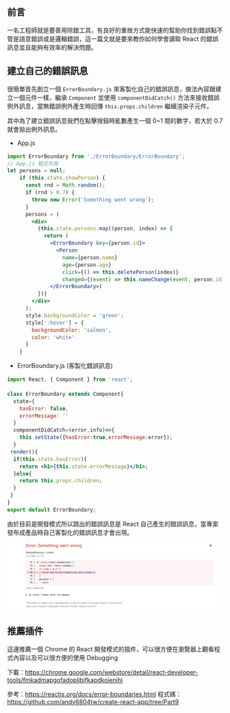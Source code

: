 


## 前言
一名工程師就是要善用除錯工具，有良好的重挫方式能快速的幫助你找到錯誤點不管是語意錯誤或是邏輯錯誤，這一篇文就是要來教你如何學會讀取 React 的錯誤訊息並且能夠有效率的解決問題。


## 建立自己的錯誤訊息
很簡單首先創立一個 `ErrorBoundary.js` 來客製化自己的錯誤訊息，做法內容跟建立一個元件一樣，繼承 `Component` 並使用 `componentDidCatch()` 方法來接收錯誤例外訊息，當無錯誤例外產生時回傳 `this.props.children` 繼續渲染子元件。

其中為了建立錯誤訊息我們在點擊按鈕時亂數產生一個 0~1 間的數字，若大於 0.7 就會拋出例外訊息。

- App.js

```jsx
import ErrorBoundary from './ErrorBoundary/ErrorBoundary';
// App.js 程式片段
let persons = null;
    if (this.state.showPerson) {
      const rnd = Math.random();
      if (rnd > 0.7) {
        throw new Error('Something went wrong');
      }
      persons = (
        <div>
          {this.state.persons.map((person, index) => {
            return (
              <ErrorBoundary key={person.id}>
                <Person
                  name={person.name}
                  age={person.age}
                  click={() => this.deletePerson(index)}
                  changed={(event) => this.nameChange(event, person.id)} />
              </ErrorBoundary>)
          })}
        </div>
      );
      style.backgroundColor = 'green';
      style[':hover'] = {
        backgroundColor: 'salmon',
        color: 'white'
      }
    }
```

- ErrorBoundary.js (客製化錯誤訊息)

```jsx
import React, { Component } from 'react';

class ErrorBoundary extends Component{
  state={
    hasError: false,
    errorMessage: ''
  }
  componentDidCatch=(error,info)=>{
    this.setState({hasError:true,errorMessage:error});
  }
 render(){
  if(this.state.hasError){
    return <h1>{this.state.errorMessage}</h1>;
  }else{
    return this.props.children;
  }
 }
}
export default ErrorBoundary;
```

由於目前是開發模式所以跳出的錯誤訊息是 React 自己產生的錯誤訊息，當專案發布成產品時自己客製化的錯誤訊息才會出現。

<img src="/images/posts/react/2018/img1070204-1.png">


## 推薦插件
這邊推薦一個 Chrome 的 React 開發模式的插件，可以很方便在瀏覽器上觀看程式內容以及可以很方便的使用 Debugging

下載：https://chrome.google.com/webstore/detail/react-developer-tools/fmkadmapgofadopljbjfkapdkoienihi



參考：https://reactjs.org/docs/error-boundaries.html
程式碼：https://github.com/andy6804tw/create-react-app/tree/Part9
